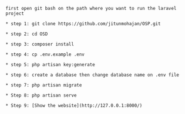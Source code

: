 

    first open git bash on the path where you want to run the laravel project

    * step 1: git clone https://github.com/jitunmohajan/OSP.git

    * step 2: cd OSD

    * step 3: composer install

    * step 4: cp .env.example .env

    * step 5: php artisan key:generate

    * step 6: create a database then change database name on .env file

    * step 7: php artisan migrate

    * Step 8: php artisan serve

    * Step 9: [Show the website](http://127.0.0.1:8000/)
